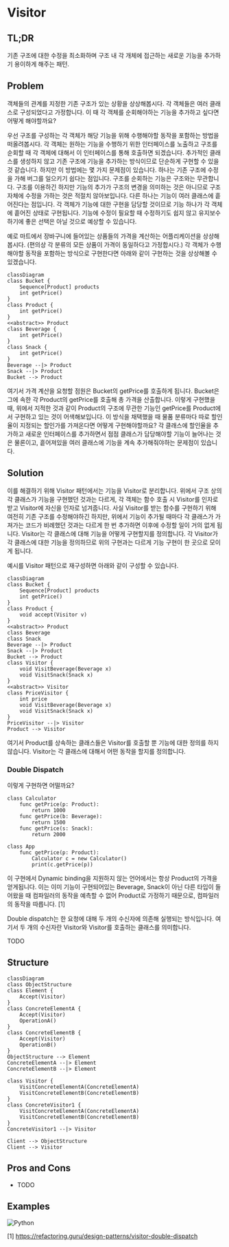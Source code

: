 # Visitor

## TL;DR

기존 구조에 대한 수정을 최소화하며 구조 내 각 개체에 접근하는 새로운 기능을 추가하기 용이하게 해주는 패턴.

## Problem

객체들의 관계를 지정한 기존 구조가 있는 상황을 상상해봅시다.
각 객체들은 여러 클래스로 구성되었다고 가정합니다.
이 때 각 객체를 순회해야하는 기능을 추가하고 싶다면 어떻게 해야할까요?

우선 구조를 구성하는 각 객체가 해당 기능을 위해 수행해야할 동작을 포함하는 방법을 떠올려봅시다.
각 객체는 원하는 기능을 수행하기 위한 인터페이스를 노출하고 구조를 순회할 때 각 객체에 대해서 이 인터페이스를 통해 호출하면 되겠습니다.
추가적인 클래스를 생성하지 않고 기존 구조에 기능을 추가하는 방식이므로 단순하게 구현할 수 있을것 같습니다.
하지만 이 방법에는 몇 가지 문제점이 있습니다.
하나는 기존 구조에 수정을 가해 버그를 일으키기 쉽다는 점입니다.
구조를 순회하는 기능은 구조와는 무관합니다.
구조를 이용하긴 하지만 기능의 추가가 구조의 변경을 의미하는 것은 아니므로 구조 자체에 수정을 가하는 것은 적절치 않아보입니다.
다른 하나는 기능이 여러 클래스에 흩어진다는 점입니다.
각 객체가 기능에 대한 구현을 담당할 것이므로 기능 하나가 각 객체에 흩어진 상태로 구현됩니다.
기능에 수정이 필요할 때 수정하기도 쉽지 않고 유지보수하기에 좋은 선택은 아닐 것으로 예상할 수 있습니다.

예로 마트에서 장바구니에 들어있는 상품들의 가격을 계산하는 어플리케이션을 상상해봅시다.
(편의상 각 분류의 모든 상품이 가격이 동일하다고 가정합시다.)
각 객체가 수행해야할 동작을 포함하는 방식으로 구현한다면 아래와 같이 구현하는 것을 상상해볼 수 있겠습니다.

```mermiad
classDiagram
class Bucket {
    Sequence[Product] products
    int getPrice()
}
class Product {
    int getPrice()
}
<<abstract>> Product
class Beverage {
    int getPrice()
}
class Snack {
    int getPrice()
}
Beverage --|> Product
Snack --|> Product
Bucket --> Product
```

여기서 가격 계산을 요청할 점원은 Bucket의 getPrice를 호출하게 됩니다.
Bucket은 그에 속한 각 Product의 getPrice를 호출해 총 가격을 산출합니다.
이렇게 구현했을 때, 위에서 지적한 것과 같이 Product의 구조에 무관한 기능인 getPrice를 Product에서 구현하고 있는 것이 어색해보입니다.
이 방식을 채택했을 때 물품 분류마다 따로 할인율이 지정되는 할인가를 가져온다면 어떻게 구현해야할까요?
각 클래스에 할인율을 추가하고 새로운 인터페이스를 추가하면서 점점 클래스가 담당해야할 기능이 늘어나는 것은 물론이고, 흩어져있을 여러 클래스에 기능을 계속 추가해줘야하는 문제점이 있습니다.  

## Solution

이를 해결하기 위해 Visitor 패턴에서는 기능을 Visitor로 분리합니다.
위에서 구조 상의 각 클래스가 기능을 구현했던 것과는 다르게, 각 객체는 함수 호출 시 Visitor를 인자로 받고 Visitor에 자신을 인자로 넘겨줍니다.
사실 Visitor를 받는 함수를 구현하기 위해 여전히 기존 구조를 수정해야하긴 하지만, 위에서 기능이 추가될 때마다 각 클래스가 가져가는 코드가 비례했던 것과는 다르게 한 번 추가하면 이후에 수정할 일이 거의 없게 됩니다.
Visitor는 각 클래스에 대해 기능을 어떻게 구현할지를 정의합니다.
각 Visitor가 각 클래스에 대한 기능을 정의하므로 위의 구현과는 다르게 기능 구현이 한 곳으로 모이게 됩니다.

예시를 Visitor 패턴으로 재구성하면 아래와 같이 구성할 수 있습니다.

```mermaid
classDiagram
class Bucket {
    Sequence[Product] products
    int getPrice()
}
class Product {
    void accept(Visitor v)
}
<<abstract>> Product
class Beverage
class Snack
Beverage --|> Product
Snack --|> Product
Bucket --> Product
class Visitor {
    void VisitBeverage(Beverage x)
    void VisitSnack(Snack x)
}
<<abstract>> Visitor
class PriceVisitor {
    int price
    void VisitBeverage(Beverage x)
    void VisitSnack(Snack x)
}
PriceVisitor --|> Visitor
Product --> Visitor
```

여기서 Product를 상속하는 클래스들은 Visitor를 호출할 뿐 기능에 대한 정의를 하지 않습니다.
Visitor는 각 클래스에 대해서 어떤 동작을 할지를 정의합니다.

### Double Dispatch

이렇게 구현하면 어떨까요?

```
class Calculator
    func getPrice(p: Product):
        return 1000
    func getPrice(b: Beverage):
        return 1500
    func getPrice(s: Snack):
        return 2000

class App
    func getPrice(p: Product):
        Calculator c = new Calculator()
        print(c.getPrice(p))
```

이 구현에서 Dynamic binding을 지원하지 않는 언어에서는 항상 Product의 가격을 얻게됩니다.
이는 이미 기능이 구현되어있는 Beverage, Snack이 아닌 다른 타입이 들어왔을 때 컴파일러의 동작을 예측할 수 없어 Product로 가정하기 때문으로, 컴파일러의 동작을 따릅니다. [1]

Double dispatch는 한 요청에 대해 두 개의 수신자에 의존해 실행되는 방식입니다.
여기서 두 개의 수신자란 Visitor와 Visitor를 호출하는 클래스를 의미합니다.

TODO


## Structure

```mermaid
classDiagram
class ObjectStructure
class Element {
    Accept(Visitor)
}
class ConcreteElementA {
    Accept(Visitor)
    OperationA()
}
class ConcreteElementB {
    Accept(Visitor)
    OperationB()
}
ObjectStructure --> Element
ConcreteElementA --|> Element
ConcreteElementB --|> Element

class Visitor {
    VisitConcreteElementA(ConcreteElementA)
    VisitConcreteElementB(ConcreteElementB)
}
class ConcreteVisitor1 {
    VisitConcreteElementA(ConcreteElementA)
    VisitConcreteElementB(ConcreteElementB)
}
ConcreteVisitor1 --|> Visitor

Client --> ObjectStructure
Client --> Visitor
```


## Pros and Cons

- TODO

## Examples

![Python](https://img.shields.io/badge/python-3670A0?style=for-the-badge&logo=python&logoColor=ffdd54)

[1] https://refactoring.guru/design-patterns/visitor-double-dispatch